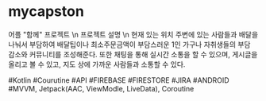 # mycapston

어플 "함께" 프로젝트
\n
프로젝트 설명
\n
현재 있는 위치 주변에 있는 사람들과 배달을 나눠서 부담하여 배달팁이나 최소주문금액이 부담스러운 1인 가구나 자취생들의 부담 감소와 커뮤니티를 조성해준다.
또한 채팅을 통해 실시간 소통을 할 수 있으며, 게시글을 올리고 볼 수 있고, 지도 상에 가까운 사람들과 소통할 수 있다.


#Kotlin #Courutine #API
#FIREBASE #FIRESTORE
#JIRA #ANDROID 
#MVVM, Jetpack(AAC, ViewModle, LiveData), Coroutine
